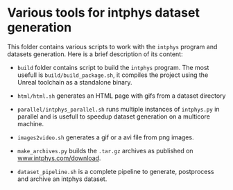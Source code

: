 # Various tools for intphys dataset generation

This folder contains various scripts to work with the `intphys` program and
datasets generation. Here is a brief description of its content:

* `build` folder contains script to build the `intphys` program. The most
  usefull is `build/build_package.sh`, it compiles the project using the Unreal
  toolchain as a standalone binary.

* `html/html.sh` generates an HTML page with gifs from a dataset directory

* `parallel/intphys_parallel.sh` runs multiple instances of `intphys.py` in
  parallel and is usefull to speedup dataset generation on a multicore machine.

* `images2video.sh` generates a gif or a avi file from png images.

* `make_archives.py` builds the `.tar.gz` archives as published on
  www.intphys.com/download.

* `dataset_pipeline.sh` is a complete pipeline to generate, postprocess and archive
  an intphys dataset.
